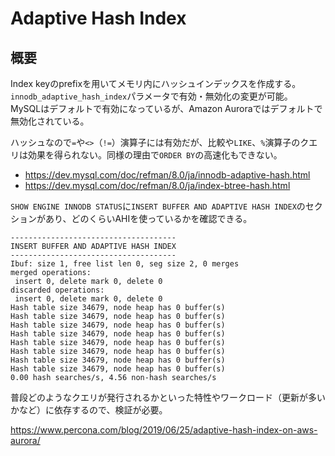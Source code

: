 # Adaptive Hash Index

## 概要

Index keyのprefixを用いてメモリ内にハッシュインデックスを作成する。`innodb_adaptive_hash_index`パラメータで有効・無効化の変更が可能。  
MySQLはデフォルトで有効になっているが、Amazon Auroraではデフォルトで無効化されている。

ハッシュなので`=`や`<>`（`!=`）演算子には有効だが、比較や`LIKE`、`%`演算子のクエリは効果を得られない。同様の理由で`ORDER BY`の高速化もできない。

- https://dev.mysql.com/doc/refman/8.0/ja/innodb-adaptive-hash.html
- https://dev.mysql.com/doc/refman/8.0/ja/index-btree-hash.html

`SHOW ENGINE INNODB STATUS`に`INSERT BUFFER AND ADAPTIVE HASH INDEX`のセクションがあり、どのくらいAHIを使っているかを確認できる。

```
-------------------------------------
INSERT BUFFER AND ADAPTIVE HASH INDEX
-------------------------------------
Ibuf: size 1, free list len 0, seg size 2, 0 merges
merged operations:
 insert 0, delete mark 0, delete 0
discarded operations:
 insert 0, delete mark 0, delete 0
Hash table size 34679, node heap has 0 buffer(s)
Hash table size 34679, node heap has 0 buffer(s)
Hash table size 34679, node heap has 0 buffer(s)
Hash table size 34679, node heap has 0 buffer(s)
Hash table size 34679, node heap has 0 buffer(s)
Hash table size 34679, node heap has 0 buffer(s)
Hash table size 34679, node heap has 0 buffer(s)
Hash table size 34679, node heap has 0 buffer(s)
0.00 hash searches/s, 4.56 non-hash searches/s
```

普段どのようなクエリが発行されるかといった特性やワークロード（更新が多いかなど）に依存するので、検証が必要。

https://www.percona.com/blog/2019/06/25/adaptive-hash-index-on-aws-aurora/
